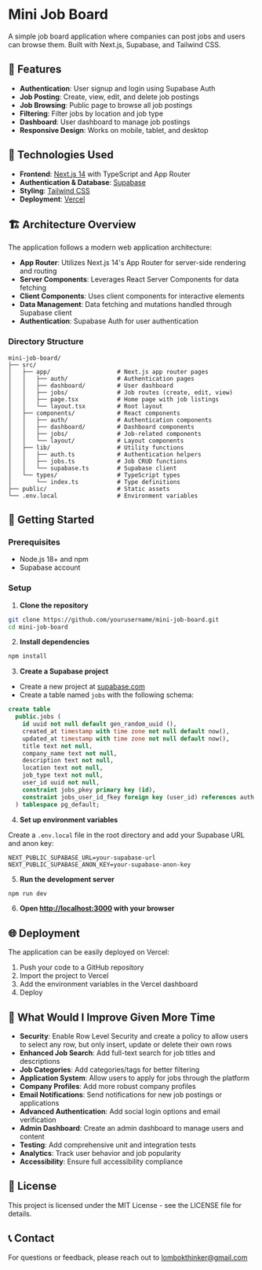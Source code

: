 # Mini Job Board

A simple job board application where companies can post jobs and users can browse them. Built with Next.js, Supabase, and Tailwind CSS.

## 🌟 Features

- **Authentication**: User signup and login using Supabase Auth
- **Job Posting**: Create, view, edit, and delete job postings
- **Job Browsing**: Public page to browse all job postings
- **Filtering**: Filter jobs by location and job type
- **Dashboard**: User dashboard to manage job postings
- **Responsive Design**: Works on mobile, tablet, and desktop

## 🔧 Technologies Used

- **Frontend**: [Next.js 14](https://nextjs.org/) with TypeScript and App Router
- **Authentication & Database**: [Supabase](https://supabase.com/)
- **Styling**: [Tailwind CSS](https://tailwindcss.com/)
- **Deployment**: [Vercel](https://vercel.com/)

## 🏗️ Architecture Overview

The application follows a modern web application architecture:

- **App Router**: Utilizes Next.js 14's App Router for server-side rendering and routing
- **Server Components**: Leverages React Server Components for data fetching
- **Client Components**: Uses client components for interactive elements
- **Data Management**: Data fetching and mutations handled through Supabase client
- **Authentication**: Supabase Auth for user authentication

### Directory Structure

```
mini-job-board/
├── src/
│   ├── app/                   # Next.js app router pages
│   │   ├── auth/              # Authentication pages
│   │   ├── dashboard/         # User dashboard
│   │   ├── jobs/              # Job routes (create, edit, view)
│   │   ├── page.tsx           # Home page with job listings
│   │   └── layout.tsx         # Root layout
│   ├── components/            # React components
│   │   ├── auth/              # Authentication components
│   │   ├── dashboard/         # Dashboard components
│   │   ├── jobs/              # Job-related components
│   │   └── layout/            # Layout components
│   ├── lib/                   # Utility functions
│   │   ├── auth.ts            # Authentication helpers
│   │   ├── jobs.ts            # Job CRUD functions
│   │   └── supabase.ts        # Supabase client
│   └── types/                 # TypeScript types
│       └── index.ts           # Type definitions
├── public/                    # Static assets
└── .env.local                 # Environment variables
```

## 🚀 Getting Started

### Prerequisites

- Node.js 18+ and npm
- Supabase account

### Setup

1. **Clone the repository**

```bash
git clone https://github.com/yourusername/mini-job-board.git
cd mini-job-board
```

2. **Install dependencies**

```bash
npm install
```

3. **Create a Supabase project**

- Create a new project at [supabase.com](https://supabase.com/)
- Create a table named `jobs` with the following schema:

```sql
create table
  public.jobs (
    id uuid not null default gen_random_uuid (),
    created_at timestamp with time zone not null default now(),
    updated_at timestamp with time zone not null default now(),
    title text not null,
    company_name text not null,
    description text not null,
    location text not null,
    job_type text not null,
    user_id uuid not null,
    constraint jobs_pkey primary key (id),
    constraint jobs_user_id_fkey foreign key (user_id) references auth.users (id) on delete cascade
  ) tablespace pg_default;
```

4. **Set up environment variables**

Create a `.env.local` file in the root directory and add your Supabase URL and anon key:

```
NEXT_PUBLIC_SUPABASE_URL=your-supabase-url
NEXT_PUBLIC_SUPABASE_ANON_KEY=your-supabase-anon-key
```

5. **Run the development server**

```bash
npm run dev
```

6. **Open [http://localhost:3000](http://localhost:3000) with your browser**

## 🌐 Deployment

The application can be easily deployed on Vercel:

1. Push your code to a GitHub repository
2. Import the project to Vercel
3. Add the environment variables in the Vercel dashboard
4. Deploy

## 🔄 What Would I Improve Given More Time

- **Security**: Enable Row Level Security and create a policy to allow users to select any row, but only insert, update or delete their own rows
- **Enhanced Job Search**: Add full-text search for job titles and descriptions
- **Job Categories**: Add categories/tags for better filtering
- **Application System**: Allow users to apply for jobs through the platform
- **Company Profiles**: Add more robust company profiles
- **Email Notifications**: Send notifications for new job postings or applications
- **Advanced Authentication**: Add social login options and email verification
- **Admin Dashboard**: Create an admin dashboard to manage users and content
- **Testing**: Add comprehensive unit and integration tests
- **Analytics**: Track user behavior and job popularity
- **Accessibility**: Ensure full accessibility compliance

## 📄 License

This project is licensed under the MIT License - see the LICENSE file for details.

## 📞 Contact

For questions or feedback, please reach out to [lombokthinker@gmail.com](mailto:lombokthinker@gmail.com)
